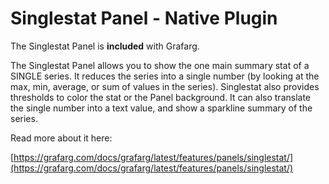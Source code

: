# Singlestat Panel -  Native Plugin

The Singlestat Panel is **included** with Grafarg.

The Singlestat Panel allows you to show the one main summary stat of a SINGLE series. It reduces the series into a single number (by looking at the max, min, average, or sum of values in the series). Singlestat also provides thresholds to color the stat or the Panel background. It can also translate the single number into a text value, and show a sparkline summary of the series.

Read more about it here:

[https://grafarg.com/docs/grafarg/latest/features/panels/singlestat/](https://grafarg.com/docs/grafarg/latest/features/panels/singlestat/)
